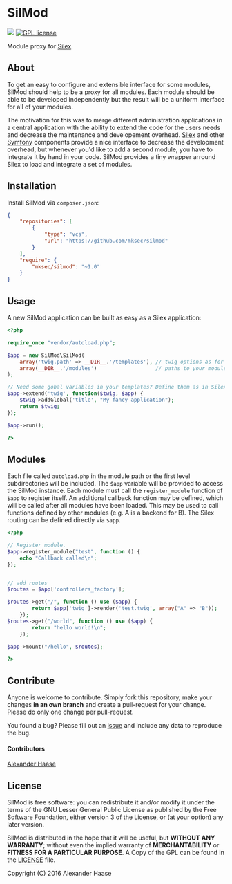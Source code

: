 # SilMod

[![](https://img.shields.io/github/issues-raw/mksec/silmod.svg?style=flat-square)](https://github.com/mksec/silmod/issues) [![GPL license](http://img.shields.io/badge/license-LGPL-blue.svg?style=flat-square)](http://www.gnu.org/licenses/)

Module proxy for [Silex](http://silex.sensiolabs.org/).


## About

To get an easy to configure and extensible interface for some modules, SilMod should help to be a proxy for all modules. Each module should be able to be developed independently but the result will be a uniform interface for all of your modules.

The motivation for this was to merge different administration applications in a central application with the ability to extend the code for the users needs and decrease the maintenance and developement overhead. [Silex](http://silex.sensiolabs.org/) and other [Symfony](https://symfony.com/) components provide a nice interface to decrease the development overhead, but whenever you'd like to add a second module, you have to integrate it by hand in your code. SilMod provides a tiny wrapper arround Silex to load and integrate a set of modules.


## Installation

Install SilMod via ``composer.json``:

```json
{
    "repositories": [
        {
            "type": "vcs",
            "url": "https://github.com/mksec/silmod"
        }
    ],
    "require": {
        "mksec/silmod": "~1.0"
    }
}
```

## Usage

A new SilMod application can be built as easy as a Silex application:
```php
<?php

require_once "vendor/autoload.php";

$app = new SilMod\SilMod(
	array('twig.path' => __DIR__.'/templates'), // twig options as for Silex
	array(__DIR__.'/modules')                   // paths to your modules
);

// Need some gobal variables in your templates? Define them as in Silex:
$app->extend('twig', function($twig, $app) {
    $twig->addGlobal('title', "My fancy application");
    return $twig;
});

$app->run();

?>
```


## Modules

Each file called `autoload.php` in the module path or the first level subdirectories will be included. The `$app` variable will be provided to access the SilMod instance. Each module must call the `register_module` function of `$app` to register itself. An additional callback function may be defined, which will be called after all modules have been loaded. This may be used to call functions defined by other modules (e.g. A is a backend for B). The Silex routing can be defined directly via ``$app``.

```php
<?php

// Register module.
$app->register_module("test", function () {
	echo "Callback called\n";
});


// add routes
$routes = $app['controllers_factory'];

$routes->get("/", function () use ($app) {
		return $app['twig']->render('test.twig', array("A" => "B"));
	});
$routes->get("/world", function () use ($app) {
		return "hello world!\n";
	});

$app->mount("/hello", $routes);

?>
```


## Contribute

Anyone is welcome to contribute. Simply fork this repository, make your changes **in an own branch** and create a pull-request for your change. Please do only one change per pull-request.

You found a bug? Please fill out an [issue](https://github.com/mksec/silmod/issues) and include any data to reproduce the bug.

#### Contributors

[Alexander Haase](https://github.com/alehaa)


## License

SilMod is free software: you can redistribute it and/or modify it under the terms of the GNU Lesser General Public License as published by the Free Software Foundation, either version 3 of the License, or (at your option) any later version.

SilMod is distributed in the hope that it will be useful, but **WITHOUT ANY WARRANTY**; without even the implied warranty of **MERCHANTABILITY** or **FITNESS FOR A PARTICULAR PURPOSE**. A Copy of the GPL can be found in the [LICENSE](LICENSE) file.

Copyright (C) 2016 Alexander Haase
